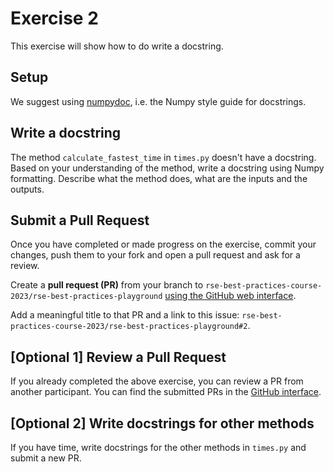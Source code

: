 # Exercise 2
This exercise will show how to do write a docstring.

## Setup
We suggest using [numpydoc](https://numpydoc.readthedocs.io/en/latest/format.html), i.e. the Numpy style guide for docstrings.

## Write a docstring
The method `calculate_fastest_time` in `times.py` doesn't have a docstring. Based on your understanding of the method, write a docstring using Numpy formatting. Describe what the method does, what are the inputs and the outputs.

## Submit a Pull Request
Once you have completed or made progress on the exercise, commit your changes, push them to your fork and open a pull request and ask for a review.

Create a **pull request (PR)** from your branch to `rse-best-practices-course-2023/rse-best-practices-playground` [using the GitHub web interface](https://docs.github.com/en/pull-requests/collaborating-with-pull-requests/proposing-changes-to-your-work-with-pull-requests/creating-a-pull-request).

Add a meaningful title to that PR and a link to this issue: `rse-best-practices-course-2023/rse-best-practices-playground#2`.

## [Optional 1] Review a Pull Request
If you already completed the above exercise, you can review a PR from another participant. You can find the submitted PRs in the [GitHub interface](
    https://www.github.com/rse-best-practices-course-2023/rse-best-practices-playground/pulls).

## [Optional 2] Write docstrings for other methods
If you have time, write docstrings for the other methods in `times.py` and submit a new PR.
